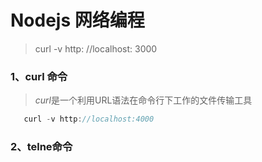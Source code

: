 # Nodejs 网络编程

> curl -v http: //localhost: 3000

### 1、curl 命令

> *curl*是一个利用URL语法在命令行下工作的文件传输工具

```js
   curl -v http://localhost:4000
```

### 2、telne命令

